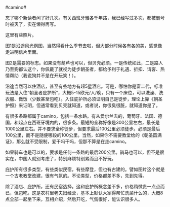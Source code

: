 #camino#

忘了哪个新读者问了好几次。有关西班牙雅各千年路，我已经写过多次，都被删号时被灭了，实在懒得再写。

这里有些照片。

图1是沿途风光例图，当然得看什么季节去啦，但大部分时候各有各的美，感觉像走进明信片里面。

图2是需要的标志。如果没有葫芦也可以，但贝壳必须。一是传统如此，二是路人乃至狗都认这个，你佩戴了就视为徒步朝圣者，都给予利于礼遇、折扣、请客、热情帮助（我说狗并不是在开玩笑！）。

沿途当然可以住酒店，甚至有些地方有超5星酒店。可是，哪怕你是富二代，标准玩法是入住“朝圣者庇护所”，大概5-15欧元/人/晚，只有一个床位，可以洗澡、洗衣服、做饭（少数甚至包吃）。入住庇护所必须证明自己是徒步，理论上靠《朝圣护照》来证明，但通常看到贝壳就知道，或者说，你很臭很脏，就知道你是了。

有很多条路都属于camino，包括一条水路。有从爱尔兰去的，葡萄牙、法国、德国，和起点在西班牙境内的，很多条。最短的全称好像是300公里左右，最长是1000公里左右。并不要求全称徒步，但要求最后100公里必须徒步。必须是最后100公里，而不是随便哪段的100公里。当然，如果你不需要教堂给的《朝圣圆满证》，那么就不受限制，爱干吗干吗，但那不算是在走camino。

如果骑车也是可以的，要求是任何一条路的最后200公里。骑马也可以，但不是很实在，中国人就别考虑了，特别麻烦特别累而且不好玩。

庇护所有很多类型，有些类似民宿，有些摩登，但也有古建的。譬如图片这个就是一个古老教堂改建，很有气氛的。不论类型，价格都差不多，先到先得。

除了酒店、庇护所，还有民宿选择。这和庇护所概念差不多，价格稍微贵一点点而已，但包吃。这是农村里老夫妇经营，基本上默认大家得帮忙洗菜什么的，大概8点全部一起坐下来，互相介绍，然后开吃，气氛很好，能认识很多人。
